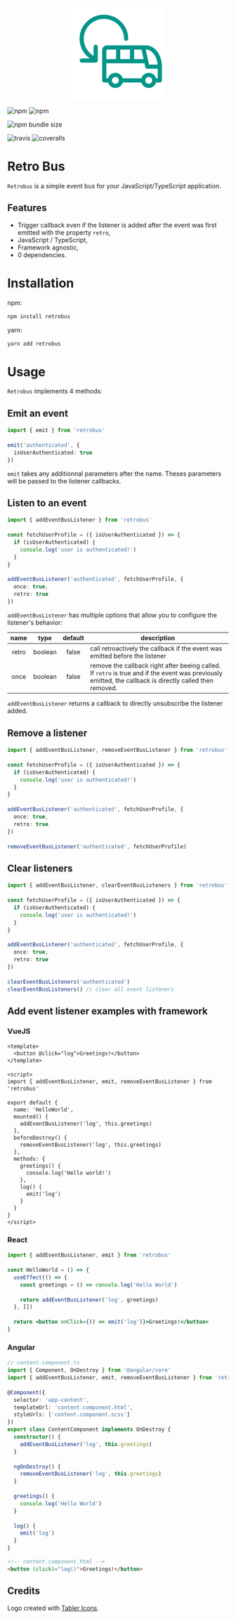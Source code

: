 <p align="center">

<img src="docs/logo.svg" alt="logo">
  
</p>

![npm](https://img.shields.io/npm/v/retrobus?style=for-the-badge)
![npm](https://img.shields.io/npm/dm/retrobus?style=for-the-badge)

![npm bundle size](https://img.shields.io/bundlephobia/minzip/retrobus?style=for-the-badge)

![travis](https://img.shields.io/travis/jcalixte/retrobus?style=for-the-badge)
![coveralls](https://img.shields.io/coveralls/github/jcalixte/retrobus?style=for-the-badge)

# Retro Bus

`Retrobus` is a simple event bus for your JavaScript/TypeScript application.

## Features

- Trigger callback even if the listener is added after the event was first emitted with the property `retro`,
- JavaScript / TypeScript,
- Framework agnostic,
- 0 dependencies.

# Installation

npm:

```sh
npm install retrobus
```

yarn:

```sh
yarn add retrobus
```

# Usage

`Retrobus` implements 4 methods:

## Emit an event

```ts
import { emit } from 'retrobus'

emit('authenticated', {
  isUserAuthenticated: true
})
```

`emit` takes any additionnal parameters after the name.
Theses parameters will be passed to the listener callbacks.

## Listen to an event

```ts
import { addEventBusListener } from 'retrobus'

const fetchUserProfile = ({ isUserAuthenticated }) => {
  if (isUserAuthenticated) {
    console.log('user is authenticated!')
  }
}

addEventBusListener('authenticated', fetchUserProfile, {
  once: true,
  retro: true
})
```

`addEventBusListener` has multiple options that allow you to configure the listener's behavior:

| name  |  type   | default | description                                                                                                                                              |
| :---: | :-----: | :-----: | -------------------------------------------------------------------------------------------------------------------------------------------------------- |
| retro | boolean |  false  | call retroactively the callback if the event was emitted before the listener                                                                             |
| once  | boolean |  false  | remove the callback right after beeing called. If `retro` is true and if the event was previously emitted, the callback is directly called then removed. |

`addEventBusListener` returns a callback to directly unsubscribe the listener added.

## Remove a listener

```ts
import { addEventBusListener, removeEventBusListener } from 'retrobus'

const fetchUserProfile = ({ isUserAuthenticated }) => {
  if (isUserAuthenticated) {
    console.log('user is authenticated!')
  }
}

addEventBusListener('authenticated', fetchUserProfile, {
  once: true,
  retro: true
})

removeEventBusListener('authenticated', fetchUserProfile)
```

## Clear listeners

```ts
import { addEventBusListener, clearEventBusListeners } from 'retrobus'

const fetchUserProfile = ({ isUserAuthenticated }) => {
  if (isUserAuthenticated) {
    console.log('user is authenticated!')
  }
}

addEventBusListener('authenticated', fetchUserProfile, {
  once: true,
  retro: true
})

clearEventBusListeners('authenticated')
clearEventBusListeners() // clear all event listeners
```

## Add event listener examples with framework

### VueJS

```vue
<template>
  <button @click="log">Greetings!</button>
</template>

<script>
import { addEventBusListener, emit, removeEventBusListener } from 'retrobus'

export default {
  name: 'HelloWorld',
  mounted() {
    addEventBusListener('log', this.greetings)
  },
  beforeDestroy() {
    removeEventBusListener('log', this.greetings)
  },
  methods: {
    greetings() {
      console.log('Hello world!')
    },
    log() {
      emit('log')
    }
  }
}
</script>
```

### React

```jsx
import { addEventBusListener, emit } from 'retrobus'

const HelloWorld = () => {
  useEffect(() => {
    const greetings = () => console.log('Hello World')

    return addEventBusListener('log', greetings)
  }, [])

  return <button onClick={() => emit('log')}>Greetings!</button>
}
```

### Angular

```ts
// content.component.ts
import { Component, OnDestroy } from '@angular/core'
import { addEventBusListener, emit, removeEventBusListener } from 'retrobus'

@Component({
  selector: 'app-content',
  templateUrl: 'content.component.html',
  styleUrls: ['content.component.scss']
})
export class ContentComponent implements OnDestroy {
  constructor() {
    addEventBusListener('log', this.greetings)
  }

  ngOnDestroy() {
    removeEventBusListener('log', this.greetings)
  }

  greetings() {
    console.log('Hello World')
  }

  log() {
    emit('log')
  }
}
```

```html
<!-- content.component.html -->
<button (click)="log()">Greetings!</button>
```

## Credits

Logo created with [Tabler Icons](https://tablericons.com/).
